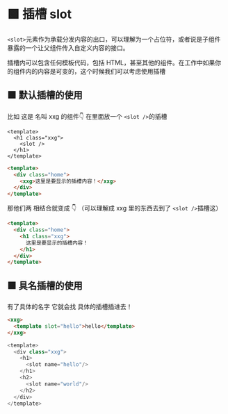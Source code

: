# 🟩 插槽 slot

`<slot>`元素作为承载分发内容的出口，可以理解为一个占位符，或者说是子组件暴露的一个让父组件传入自定义内容的接口。

插槽内可以包含任何模板代码，包括 HTML，甚至其他的组件。在工作中如果你的组件内的内容是可变的，这个时候我们可以考虑使用插槽
## 🟩 默认插槽的使用
比如 这是 名叫 xxg 的组件👇 在里面放一个 `<slot />`的插槽
```vue
<template>
  <h1 class="xxg">
    <slot />
  </h1>
</template>
```
```html
<template>
  <div class="home">
    <xxg>这里是要显示的插槽内容！</xxg>
  </div>
</template>
```
那他们两 相结合就变成 👇 （可以理解成 xxg 里的东西去到了 `<slot />`插槽这）
```html
<template>
  <div class="home">
    <h1 class="xxg">
      这里是要显示的插槽内容！
    </h1>
  </div>
</template>
```
## 🟩 具名插槽的使用
有了具体的名字 它就会找 具体的插槽插进去！
```html
<xxg>
  <template slot="hello">hello</template>
</xxg>
```
```js
<template>
  <div class="xxg">
    <h1>
      <slot name="hello"/>
    </h1>
    <h2>
      <slot name="world"/>
    </h2>
  </div>
</template>
```
